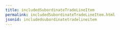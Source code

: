 ```yaml
---
title: includedSubordinateTradeLineItem
permalink: includedSubordinateTradeLineItem.html
jsonid: includedsubordinatetradelineitem
---
```

